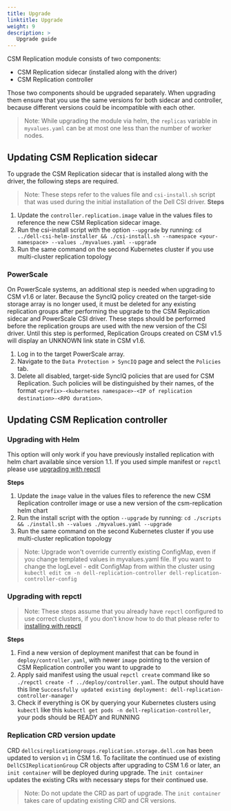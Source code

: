 ```yaml
---
title: Upgrade
linktitle: Upgrade
weight: 9
description: >
   Upgrade guide
---
```


CSM Replication module consists of two components: 
* CSM Replication sidecar (installed along with the driver) 
* CSM Replication controller

Those two components should be upgraded separately. When upgrading them ensure that you use the same versions for both sidecar and
controller, because different versions could be incompatible with each other. 

> Note: While upgrading the module via helm, the `replicas` variable in `myvalues.yaml` can be at most one less than the number of worker nodes.
## Updating CSM Replication sidecar

To upgrade the CSM Replication sidecar that is installed along with the driver, the following steps are required. 

>Note: These steps refer to the values file and `csi-install.sh` script that was used during the initial installation of the Dell CSI driver.
**Steps**

1. Update the `controller.replication.image` value in the values files to reference the new CSM Replication sidecar image.
2. Run the csi-install script with the option `--upgrade` by running: `cd ../dell-csi-helm-installer && ./csi-install.sh --namespace <your-namespace> --values ./myvalues.yaml --upgrade`
3. Run the same command on the second Kubernetes cluster if you use multi-cluster replication topology

### PowerScale

On PowerScale systems, an additional step is needed when upgrading to CSM v1.6 or later. Because the SyncIQ policy created on the target-side storage array is no longer used, it must be deleted for any existing replication groups after performing the upgrade to the CSM Replication sidecar and PowerScale CSI driver. These steps should be performed before the replication groups are used with the new version of the CSI driver. Until this step is performed, Replication Groups created on CSM v1.5 will display an UNKNOWN link state in CSM v1.6.

1. Log in to the target PowerScale array. 
2. Navigate to the `Data Protection > SyncIQ` page and select the `Policies` tab.
3. Delete all disabled, target-side SyncIQ policies that are used for CSM Replication. Such policies will be distinguished by their names, of the format `<prefix>-<kubernetes namespace>-<IP of replication destination>-<RPO duration>`.

## Updating CSM Replication controller

### Upgrading with Helm

This option will only work if you have previously installed replication with helm chart available since version 1.1. If you used simple manifest or `repctl` please use [upgrading with repctl](#upgrading-with-repctl)

**Steps**
1. Update the `image` value in the values files to reference the new CSM Replication controller image or use a new version of the csm-replication helm chart
2. Run the install script with the option `--upgrade` by running: `cd ./scripts && ./install.sh --values ./myvalues.yaml --upgrade`
3. Run the same command on the second Kubernetes cluster if you use multi-cluster replication topology

> Note: Upgrade won't override currently existing ConfigMap, even if you change templated values in myvalues.yaml file. If you want to change the logLevel - edit ConfigMap from within the cluster using `kubectl edit cm -n dell-replication-controller dell-replication-controller-config`


### Upgrading with repctl

> Note: These steps assume that you already have `repctl` configured to use correct clusters, if you don't know how to do that please refer to [installing with repctl](../deployment/install-repctl) 

**Steps**
1. Find a new version of deployment manifest that can be found in `deploy/controller.yaml`, with newer `image` pointing to the version of CSM Replication controller you want to upgrade to 
2. Apply said manifest using the usual `repctl create` command like so 
`./repctl create -f ../deploy/controller.yaml`. The output should have this line `Successfully updated existing deployment: dell-replication-controller-manager`
3. Check if everything is OK by querying your Kubernetes clusters using `kubectl` like this `kubectl get pods -n dell-replication-controller`, your pods should be READY and RUNNING

### Replication CRD version update

CRD `dellcsireplicationgroups.replication.storage.dell.com` has been updated to version `v1` in CSM 1.6. To facilitate the continued use of existing `DellCSIReplicationGroup` CR objects after upgrading to CSM 1.6 or later, an `init container` will be deployed during upgrade. The `init container` updates the existing CRs with necessary steps for their continued use.

> Note: Do not update the CRD as part of upgrade. The `init container` takes care of updating existing CRD and CR versions.
